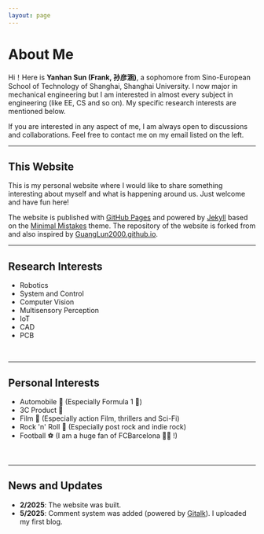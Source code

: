 ```yaml
---
layout: page
---
```


# About Me

Hi！Here is **Yanhan Sun (Frank, 孙彦涵)**, a sophomore from Sino-European School of Technology of Shanghai, Shanghai University. I now major in mechanical engineering but I am interested in almost every subject in engineering (like EE, CS and so on). My specific research interests are mentioned below. <br>

If you are interested in any aspect of me, I am always open to discussions and collaborations. Feel free to contact me on my email listed on the left.<br>

---

## This Website

This is my personal website where I would like to share something interesting about myself and what is happening around us. Just welcome and have fun here!<br>

The website is published with [GitHub Pages](https://pages.github.com/) and powered by [Jekyll](https://jekyllrb.com/) based on the [Minimal Mistakes](https://mmistakes.github.io/minimal-mistakes/) theme. The repository of the website is forked from and also inspired by [GuangLun2000.github.io](https://github.com/GuangLun2000/GuangLun2000.github.io).<br>

---

## Research Interests
- Robotics
- System and Control
- Computer Vision
- Multisensory Perception
- IoT
- CAD
- PCB
<br>

---

## Personal Interests
- Automobile 🚗 (Especially Formula 1 🏁)
- 3C Product 📱
- Film 🎥 (Especially action Film, thrillers and Sci-Fi)
- Rock 'n' Roll 🤘 (Especially post rock and indie rock)
- Football ⚽ (I am a huge fan of FCBarcelona 🔴🔵 !)
<br>

---

## News and Updates
- **2/2025**: The website was built.
- **5/2025**: Comment system was added (powered by [Gitalk](https://gitalk.github.io/)). I uploaded my first blog.